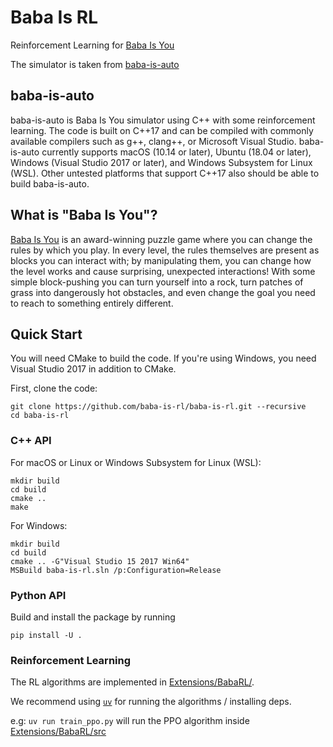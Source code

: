 # Baba Is RL

Reinforcement Learning for [Baba Is You](https://store.steampowered.com/app/736260/Baba_Is_You/)

The simulator is taken from [baba-is-auto](https://github.com/utilForever/baba-is-auto/)

## baba-is-auto
baba-is-auto is Baba Is You simulator using C++ with some reinforcement learning. The code is built on C++17 and can be compiled with commonly available compilers such as g++, clang++, or Microsoft Visual Studio. baba-is-auto currently supports macOS (10.14 or later), Ubuntu (18.04 or later), Windows (Visual Studio 2017 or later), and Windows Subsystem for Linux (WSL). Other untested platforms that support C++17 also should be able to build baba-is-auto.

## What is "Baba Is You"?

[Baba Is You](https://hempuli.com/baba/) is an award-winning puzzle game where you can change the rules by which you play. In every level, the rules themselves are present as blocks you can interact with; by manipulating them, you can change how the level works and cause surprising, unexpected interactions! With some simple block-pushing you can turn yourself into a rock, turn patches of grass into dangerously hot obstacles, and even change the goal you need to reach to something entirely different.

## Quick Start
You will need CMake to build the code. If you're using Windows, you need Visual Studio 2017 in addition to CMake.

First, clone the code:
```
git clone https://github.com/baba-is-rl/baba-is-rl.git --recursive
cd baba-is-rl
```

### C++ API

For macOS or Linux or Windows Subsystem for Linux (WSL):

```
mkdir build
cd build
cmake ..
make
```

For Windows:

```
mkdir build
cd build
cmake .. -G"Visual Studio 15 2017 Win64"
MSBuild baba-is-rl.sln /p:Configuration=Release
```

### Python API

Build and install the package by running

```
pip install -U .
```

### Reinforcement Learning
The RL algorithms are implemented in [Extensions/BabaRL/](./Extensions/BabaRL).

We recommend using [`uv`](https://github.com/astral-sh/uv)  for running the algorithms / installing deps.

e.g: `uv run train_ppo.py` will run the PPO algorithm inside [Extensions/BabaRL/src](./Extensions/BabaRL/src)
